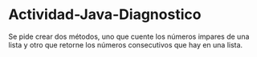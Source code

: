 # Actividad-Java-Diagnostico
Se pide crear dos métodos, uno que cuente los números impares de una lista y otro que retorne los números consecutivos que hay en una lista.
